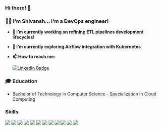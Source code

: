 ### Hi there! 👋

### 👨‍💻 I'm Shivansh...  I'm a DevOps engineer!

- **🔭 I’m currently working on refining ETL pipelines development lifecycles!**

- **🌱 I’m currently exploring Airflow integration with Kubernetes**

- **📫 How to reach me:**

  [![LinkedIn Badge](https://img.shields.io/badge/-LinkedIn-0077b5?style=flat&logo=linkedin&logoColor=white&link=https://in.linkedin.com/in/shivanshthapliyal)](https://in.linkedin.com/in/shivanshthapliyal)

### 🎓 Education

- Bachelor of Technology in Computer Science - Specialization in Cloud Computing

### Skills

[![](https://img.shields.io/badge/Amazon%20Web%20Services-e65c00?style=for-the-badge&logo=Amazon%20AWS)](https://github.com/shivanshthapliyal)
[![](https://img.shields.io/badge/Kubernetes-000099?style=for-the-badge&logoColor=white&logo=Kubernetes)](https://github.com/shivanshthapliyal)
[![](https://img.shields.io/badge/Terraform-0039e6?style=for-the-badge&logo=Terraform)](https://github.com/shivanshthapliyal)
[![](https://img.shields.io/badge/Ansible-cc3300?style=for-the-badge&logo=Ansible&logoColor=white)](https://github.com/shivanshthapliyal)
[![](https://img.shields.io/badge/Docker-008ae6?style=for-the-badge&logo=Docker&logoColor=white)](https://github.com/shivanshthapliyal)
[![](https://img.shields.io/badge/Git-e68a00?style=for-the-badge&logoColor=white&logo=GitHub)](https://github.com/shivanshthapliyal)
[![](https://img.shields.io/badge/Jenkins-cc3300?style=for-the-badge&logoColor=white&logo=Jenkins)](https://github.com/shivanshthapliyal)
[![](https://img.shields.io/badge/Jenkins-cc3300?style=for-the-badge&logoColor=white&logo=Jenkins)](https://github.com/shivanshthapliyal)
[![](https://img.shields.io/badge/NiFi-7299a7?style=for-the-badge&logoColor=white&logo=Apache)](https://github.com/shivanshthapliyal)
[![](https://img.shields.io/badge/Airflow-9B002F?style=for-the-badge&logoColor=white&logo=Apache%20Airflow)](https://github.com/shivanshthapliyal)
[![](https://img.shields.io/badge/Python-003300?style=for-the-badge&logo=python&logoColor=white)](https://github.com/shivanshthapliyal)
[![](https://img.shields.io/badge/Linux-EA9200?style=for-the-badge&logoColor=white&logo=Linux)](https://github.com/shivanshthapliyal)
[![]()](https://github.com/shivanshthapliyal)
[![]()](https://github.com/shivanshthapliyal)


<!--
**shivanshthapliyal/shivanshthapliyal** is a ✨ _special_ ✨ repository because its `README.md` (this file) appears on your GitHub profile.

Here are some ideas to get you started:

- 🔭 I’m currently working on ...
-  🌱 I’m currently learning  ...
- 👯 I’m looking to collaborate on ...
- 🤔 I’m looking for help with ...
- 💬 Ask me about ...
- 📫 How to reach me: ...
- 😄 Pronouns: ...
- ⚡ Fun fact: ...
-->
